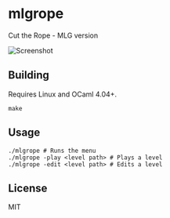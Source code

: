 # mlgrope

Cut the Rope - MLG version

![Screenshot](https://imgur.com/OBCF4Qg.png)

## Building

Requires Linux and OCaml 4.04+.

```shell
make
```

## Usage

```shell
./mlgrope # Runs the menu
./mlgrope -play <level path> # Plays a level
./mlgrope -edit <level path> # Edits a level
```

## License

MIT
